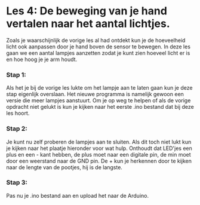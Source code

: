 # Les 4: De beweging van je hand vertalen naar het aantal lichtjes.
Zoals je waarschijnlijk de vorige les al had ontdekt kun je de hoeveelheid licht ook aanpassen door je hand boven de sensor te bewegen. In deze les gaan we een aantal lampjes aanzetten zodat je kunt zien hoeveel licht er is en hoe hoog je je arm houdt.

### Stap 1:
Als het je bij de vorige les lukte om het lampje aan te laten gaan kun je deze stap eigenlijk overslaan. Het nieuwe programma is namelijk gewoon een versie die meer lampjes aanstuurt. Om je op weg te helpen of als de vorige opdracht niet gelukt is kun je kijken naar het eerste .ino bestand dat bij deze les hoort.

### Stap 2:
Je kunt nu zelf proberen de lampjes aan te sluiten. Als dit toch niet lukt kun je kijken naar het plaatje hieronder voor wat hulp. Onthoudt dat LED'jes een plus en een - kant hebben, de plus moet naar een digitale pin, de min moet door een weerstand naar de GND pin. De + kun je herkennen door te kijken naar de lengte van de pootjes, hij is de langste.

### Stap 3:
Pas nu je .ino bestand aan en upload het naar de Arduino.
